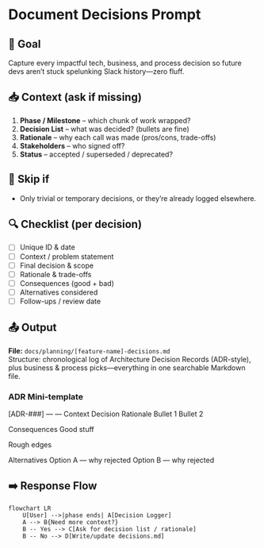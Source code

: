 # Document Decisions Prompt 

## 🎯 Goal
Capture every impactful tech, business, and process decision so future devs aren’t stuck spelunking Slack history—zero fluff.

## 📥 Context (ask if missing)
1. **Phase / Milestone** – which chunk of work wrapped?
2. **Decision List** – what was decided? (bullets are fine)
3. **Rationale** – why each call was made (pros/cons, trade-offs)
4. **Stakeholders** – who signed off?
5. **Status** – accepted / superseded / deprecated?

## 🚦 Skip if
- Only trivial or temporary decisions, or they’re already logged elsewhere.

## 🔍 Checklist (per decision)
- [ ] Unique ID & date  
- [ ] Context / problem statement  
- [ ] Final decision & scope  
- [ ] Rationale & trade-offs  
- [ ] Consequences (good + bad)  
- [ ] Alternatives considered  
- [ ] Follow-ups / review date  

## 📤 Output
**File:** `docs/planning/[feature-name]-decisions.md`  
Structure: chronological log of Architecture Decision Records (ADR-style), plus business & process picks—everything in one searchable Markdown file.

### ADR Mini-template
[ADR-###] <Decision Title> — <Status> — <YYYY-MM-DD>
Context
<Why we had to choose>
Decision
<What we picked>
Rationale
Bullet 1
Bullet 2

Consequences
Good stuff

Rough edges

Alternatives
Option A — why rejected
Option B — why rejected

## ➡️ Response Flow
```mermaid
flowchart LR
    U[User] -->|phase ends| A[Decision Logger]
    A --> B{Need more context?}
    B -- Yes --> C[Ask for decision list / rationale]
    B -- No --> D[Write/update decisions.md]